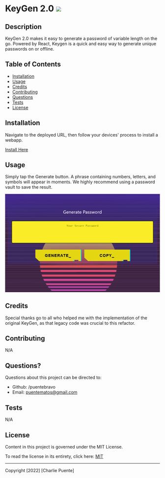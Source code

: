 # KeyGen 2.0 ![](https://img.shields.io/badge/license-MIT-blue)

## Description

KeyGen 2.0 makes it easy to generate a password of variable length on the go. Powered by React, Keygen is a quick and easy way to generate unique passwords on or offline.

## Table of Contents

- [Installation](#installation)
- [Usage](#usage)
- [Credits](#credits)
- [Contributing](#contributing)
- [Questions](#questions)
- [Tests](#tests)
- [License](#license)

## Installation

Navigate to the deployed URL, then follow your devices' process to install a webapp.

[Install Here](https://www.charliepuente.com/KeyGen-2.0/)

## Usage

Simply tap the Generate button. A phrase containing numbers, letters, and symbols will appear in moments. We highly recommend using a password vault to save the result.

![KeyGen in Action](./assets/screenShot.png)

## Credits

Special thanks go to all who helped me with the implementation of the original KeyGen, as that legacy code was crucial to this refactor.

## Contributing

N/A

## Questions?

Questions about this project can be directed to:

- Github: /puentebravo
- Email: puentematos@gmail.com

## Tests

N/A

## License

Content in this project is governed under the MIT License.

To read the license in its entirety, click here: [MIT](./LICENSE)

---

Copyright [2022] [Charlie Puente]
